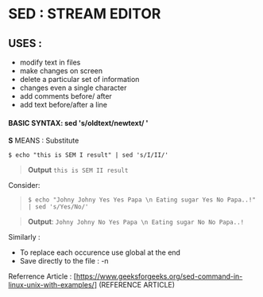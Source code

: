 #  SED : STREAM EDITOR 
## USES :
- modify text in files 
- make changes on screen 
- delete a particular set of information
- changes even a single character 
- add comments before/ after 
- add text before/after a line

#### **BASIC SYNTAX**: sed 's/oldtext/newtext/ '
**S** MEANS : Substitute

`$ echo "this is SEM I result" | sed 's/I/II/' `

>  **Output** 
  ` this is SEM II result `
 
 Consider: 
 > ` $ echo "Johny Johny Yes Yes Papa \n Eating sugar Yes No Papa..!" | sed 's/Yes/No/' `
 
 > **Output**:
  ` Johny Johny No Yes Papa \n Eating sugar No No Papa..! `
  
 Similarly : 
- To replace each occurence use global at the end 
- Save directly to the file : -n 
  
Referrence Article : 
[https://www.geeksforgeeks.org/sed-command-in-linux-unix-with-examples/] (REFERENCE ARTICLE) 

  

 
